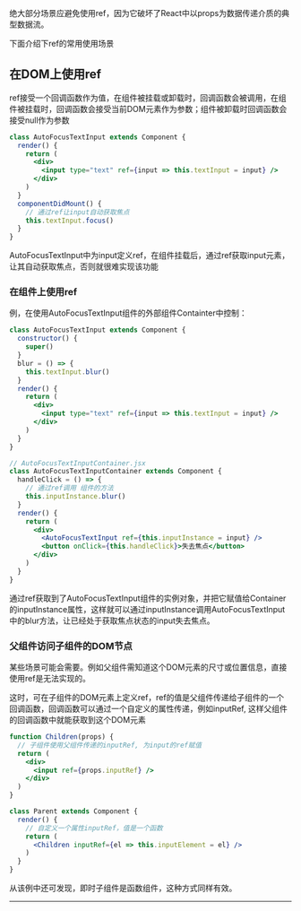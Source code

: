 绝大部分场景应避免使用ref，因为它破坏了React中以props为数据传递介质的典型数据流。

下面介绍下ref的常用使用场景

## 在DOM上使用ref

ref接受一个回调函数作为值，在组件被挂载或卸载时，回调函数会被调用，在组件被挂载时，回调函数会接受当前DOM元素作为参数；组件被卸载时回调函数会接受null作为参数

```jsx
class AutoFocusTextInput extends Component {
  render() {
    return (
      <div>
        <input type="text" ref={input => this.textInput = input} />
      </div>
    )
  }
  componentDidMount() {
    // 通过ref让input自动获取焦点
    this.textInput.focus()
  }
}
```

AutoFocusTextInput中为input定义ref，在组件挂载后，通过ref获取input元素，让其自动获取焦点，否则就很难实现该功能

### 在组件上使用ref

例，在使用AutoFocusTextInput组件的外部组件Containter中控制：

```jsx
class AutoFocusTextInput extends Component {
  constructor() {
    super()
  }
  blur = () => {
    this.textInput.blur()
  }
  render() {
    return (
      <div>
        <input type="text" ref={input => this.textInput = input} />
      </div>
    )
  }
}

// AutoFocusTextInputContainer.jsx
class AutoFocusTextInputContainer extends Component {
  handleClick = () => {
    // 通过ref调用 组件的方法
    this.inputInstance.blur()
  }
  render() {
    return (
      <div>
        <AutoFocusTextInput ref={this.inputInstance = input} />
        <button onClick={this.handleClick}>失去焦点</button>
      </div>
    )
  }
}
```

通过ref获取到了AutoFocusTextInput组件的实例对象，并把它赋值给Container的inputInstance属性，这样就可以通过inputInstance调用AutoFocusTextInput中的blur方法，让已经处于获取焦点状态的input失去焦点。

### 父组件访问子组件的DOM节点

某些场景可能会需要。例如父组件需知道这个DOM元素的尺寸或位置信息，直接使用ref是无法实现的。

这时，可在子组件的DOM元素上定义ref，ref的值是父组件传递给子组件的一个回调函数，回调函数可以通过一个自定义的属性传递，例如inputRef, 这样父组件的回调函数中就能获取到这个DOM元素

```jsx
function Children(props) {
  // 子组件使用父组件传递的inputRef, 为input的ref赋值
  return (
    <div>
      <input ref={props.inputRef} />
    </div>
  )
}

class Parent extends Component {
  render() {
    // 自定义一个属性inputRef，值是一个函数
    return (
      <Children inputRef={el => this.inputElement = el} />
    )
  }
}
```

从该例中还可发现，即时子组件是函数组件，这种方式同样有效。

---
